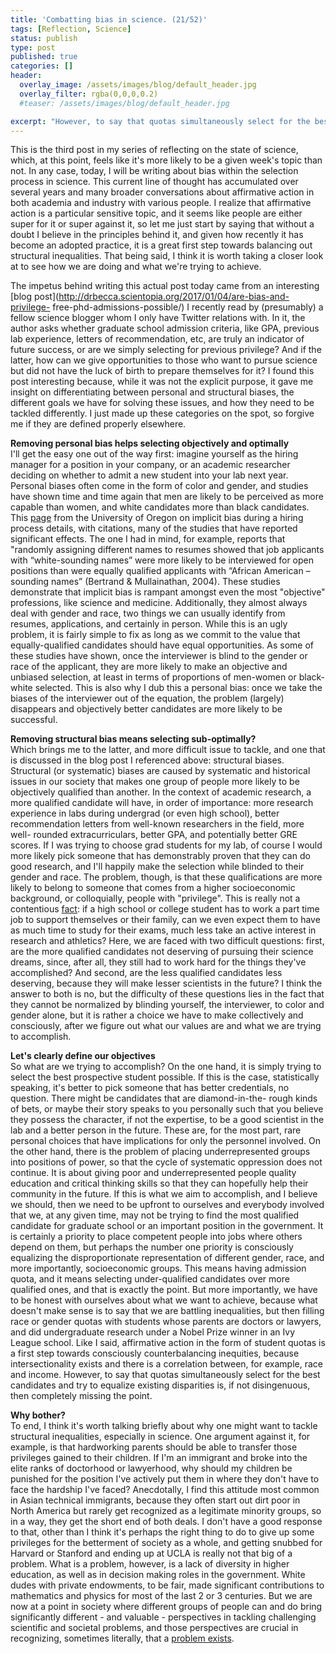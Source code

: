 ```yaml
---
title: 'Combatting bias in science. (21/52)'
tags: [Reflection, Science]
status: publish
type: post
published: true
categories: []
header:
  overlay_image: /assets/images/blog/default_header.jpg
  overlay_filter: rgba(0,0,0,0.2)
  #teaser: /assets/images/blog/default_header.jpg

excerpt: "However, to say that quotas simultaneously select for the best candidates and try to equalize existing disparities is, if not disingenuous, then completely missing the point."
---
```

This is the third post in my series of reflecting on the state of science,
which, at this point, feels like it's more likely to be a given week's topic
than not. In any case, today, I will be writing about bias within the
selection process in science. This current line of thought has accumulated
over several years and many broader conversations about affirmative action in
both academia and industry with various people. I realize that affirmative
action is a particular sensitive topic, and it seems like people are either
super for it or super against it, so let me just start by saying that without
a doubt I believe in the principles behind it, and given how recently it has
become an adopted practice, it is a great first step towards balancing out
structural inequalities. That being said, I think it is worth taking a closer
look at to see how we are doing and what we're trying to achieve.

The impetus behind writing this actual post today came from an interesting
[blog post](http://drbecca.scientopia.org/2017/01/04/are-bias-and-privilege-
free-phd-admissions-possible/) I recently read by (presumably) a fellow
science blogger whom I only have Twitter relations with. In it, the author
asks whether graduate school admission criteria, like GPA, previous lab
experience, letters of recommendation, etc, are truly an indicator of future
success, or are we simply selecting for previous privilege? And if the latter,
how can we give opportunities to those who want to pursue science but did not
have the luck of birth to prepare themselves for it? I found this post
interesting because, while it was not the explicit purpose, it gave me insight
on differentiating between personal and structural biases, the different goals
we have for solving these issues, and how they need to be tackled differently.
I just made up these categories on the spot, so forgive me if they are defined
properly elsewhere.

**Removing personal bias helps selecting objectively and optimally**  
I'll get the easy one out of the way first: imagine yourself as the hiring
manager for a position in your company, or an academic researcher deciding on
whether to admit a new student into your lab next year. Personal biases often
come in the form of color and gender, and studies have shown time and time
again that men are likely to be perceived as more capable than women, and
white candidates more than black candidates. This
[page](https://facultyhiring.uoregon.edu/special-concerns/) from the
University of Oregon on implicit bias during a hiring process details, with
citations, many of the studies that have reported significant effects. The one
I had in mind, for example, reports that "randomly assigning different names
to resumes showed that job applicants with “white-sounding names” were more
likely to be interviewed for open positions than were equally qualified
applicants with “African American –sounding names” (Bertrand & Mullainathan,
2004). These studies demonstrate that implicit bias is rampant amongst even
the most "objective" professions, like science and medicine. Additionally,
they almost always deal with gender and race, two things we can usually
identify from resumes, applications, and certainly in person. While this is an
ugly problem, it is fairly simple to fix as long as we commit to the value
that equally-qualified candidates should have equal opportunities. As some of
these studies have shown, once the interviewer is blind to the gender or race
of the applicant, they are more likely to make an objective and unbiased
selection, at least in terms of proportions of men-women or black-white
selected. This is also why I dub this a personal bias: once we take the biases
of the interviewer out of the equation, the problem (largely) disappears and
objectively better candidates are more likely to be successful.

**Removing structural bias means selecting sub-optimally?**  
Which brings me to the latter, and more difficult issue to tackle, and one
that is discussed in the blog post I referenced above: structural biases.
Structural (or systematic) biases are caused by systematic and historical
issues in our society that makes one group of people more likely to be
objectively qualified than another. In the context of academic research, a
more qualified candidate will have, in order of importance: more research
experience in labs during undergrad (or even high school), better
recommendation letters from well-known researchers in the field, more well-
rounded extracurriculars, better GPA, and potentially better GRE scores. If I
was trying to choose grad students for my lab, of course I would more likely
pick someone that has demonstrably proven that they can do good research, and
I'll happily make the selection while blinded to their gender and race. The
problem, though, is that these qualifications are more likely to belong to
someone that comes from a higher socioeconomic background, or colloquially,
people with "privilege". This is really not a contentious
[fact](http://www.nature.com/news/is-science-only-for-the-rich-1.20650): if a
high school or college student has to work a part time job to support
themselves or their family, can we even expect them to have as much time to
study for their exams, much less take an active interest in research and
athletics? Here, we are faced with two difficult questions: first, are the
more qualified candidates not deserving of pursuing their science dreams,
since, after all, they still had to work hard for the things they've
accomplished? And second, are the less qualified candidates less deserving,
because they will make lesser scientists in the future? I think the answer to
both is no, but the difficulty of these questions lies in the fact that they
cannot be normalized by blinding yourself, the interviewer, to color and
gender alone, but it is rather a choice we have to make collectively and
consciously, after we figure out what our values are and what we are trying to
accomplish.

**Let's clearly define our objectives**  
So what are we trying to accomplish? On the one hand, it is simply trying to
select the best prospective student possible. If this is the case,
statistically speaking, it's better to pick someone that has better
credentials, no question. There might be candidates that are diamond-in-the-
rough kinds of bets, or maybe their story speaks to you personally such that
you believe they possess the character, if not the expertise, to be a good
scientist in the lab and a better person in the future. These are, for the
most part, rare personal choices that have implications for only the personnel
involved. On the other hand, there is the problem of placing underrepresented
groups into positions of power, so that the cycle of systematic oppression
does not continue. It is about giving poor and underrepresented people quality
education and critical thinking skills so that they can hopefully help their
community in the future. If this is what we aim to accomplish, and I believe
we should, then we need to be upfront to ourselves and everybody involved that
we, at any given time, may not be trying to find the most qualified candidate
for graduate school or an important position in the government. It is
certainly a priority to place competent people into jobs where others depend
on them, but perhaps the number one priority is consciously equalizing the
disproportionate representation of different gender, race, and more
importantly, socioeconomic groups. This means having admission quota, and it
means selecting under-qualified candidates over more qualified ones, and that
is exactly the point. But more importantly, we have to be honest with
ourselves about what we want to achieve, because what doesn't make sense is to
say that we are battling inequalities, but then filling race or gender quotas
with students whose parents are doctors or lawyers, and did undergraduate
research under a Nobel Prize winner in an Ivy League school. Like I said,
affirmative action in the form of student quotas is a first step towards
consciously counterbalancing inequities, because intersectionality exists and
there is a correlation between, for example, race and income. However, to say
that quotas simultaneously select for the best candidates and try to equalize
existing disparities is, if not disingenuous, then completely missing the
point.

**Why bother?**  
To end, I think it's worth talking briefly about why one might want to tackle
structural inequalities, especially in science. One argument against it, for
example, is that hardworking parents should be able to transfer those
privileges gained to their children. If I'm an immigrant and broke into the
elite ranks of doctorhood or lawyerhood, why should my children be punished
for the position I've actively put them in where they don't have to face the
hardship I've faced? Anecdotally, I find this attitude most common in Asian
technical immigrants, because they often start out dirt poor in North America
but rarely get recognized as a legitimate minority groups, so in a way, they
get the short end of both deals. I don't have a good response to that, other
than I think it's perhaps the right thing to do to give up some privileges for
the betterment of society as a whole, and getting snubbed for Harvard or
Stanford and ending up at UCLA is really not that big of a problem. What is a
problem, however, is a lack of diversity in higher education, as well as in
decision making roles in the government. White dudes with private endowments,
to be fair, made significant contributions to mathematics and physics for most
of the last 2 or 3 centuries. But we are now at a point in society where
different groups of people can and do bring significantly different - and
valuable - perspectives in tackling challenging scientific and societal
problems, and those perspectives are crucial in recognizing, sometimes
literally, that a [problem
exists](https://www.ted.com/talks/joy_buolamwini_how_i_m_fighting_bias_in_algorithms#t-210362).
